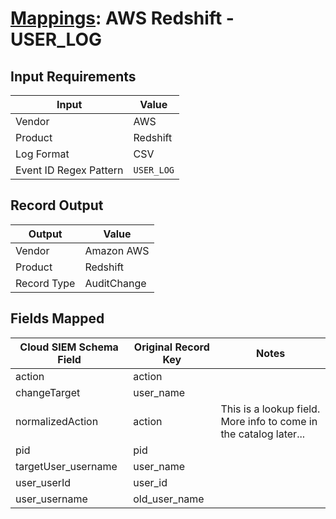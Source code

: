 # [Mappings](README.md): AWS Redshift - USER_LOG

## Input Requirements

|Input|Value|
|-----|-----|
|Vendor|AWS|
|Product|Redshift|
|Log Format|CSV|
|Event ID Regex Pattern|`USER_LOG`|

## Record Output

|Output|Value|
|------|-----|
|Vendor|Amazon AWS|
|Product|Redshift|
|Record Type|AuditChange|

## Fields Mapped

|Cloud SIEM Schema Field|Original Record Key|Notes|
|-----------------------|-------------------|-----|
|action|action||
|changeTarget|user_name||
|normalizedAction|action|This is a lookup field. More info to come in the catalog later...|
|pid|pid||
|targetUser_username|user_name||
|user_userId|user_id||
|user_username|old_user_name||


